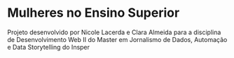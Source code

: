 # Mulheres no Ensino Superior
Projeto desenvolvido por Nicole Lacerda e Clara Almeida para a disciplina de Desenvolvimento Web II do Master em Jornalismo de Dados, Automação e Data Storytelling do Insper
